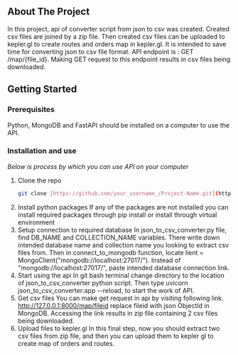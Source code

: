 
  
<!-- ABOUT THE PROJECT -->
## About The Project


In this project, api of converter script from json to csv was created. Created csv files are joined by a zip file. Then created csv files can be uploaded to kepler.gl to create routes and orders map in kepler.gl. It is intended to save time for converting json to csv file format.
API endpoint is : GET /map/{file_id}. Making GET request to this endpoint results in csv files being downloaded.





<!-- GETTING STARTED -->
## Getting Started


### Prerequisites

Python, MongoDB and FastAPI should be installed on a computer to use the API.

### Installation and use

_Below is process by which you can use API on your computer_

1. Clone the repo
   ```sh
   git clone [https://github.com/your_username_/Project-Name.git](https://github.com/torinori/routes_viewer_by_kepler.git](https://github.com/torinori/routes_viewer_by_kepler.git)
   ```
2. Install python packages
   If any of the packages are not installed you can install required packages through pip install or install through virtual environment
3. Setup connection to required database
   In json_to_csv_converter.py file, find DB_NAME and COLLECTION_NAME variables. There write down intended database name and collection name you looking to extract csv files from. Then in connect_to_mongodb function, locate lient = MongoClient("mongodb://localhost:27017/"). Instead of "mongodb://localhost:27017/", paste intended database connection link.
4. Start using the api
   In git bash terminal change directory to the location of json_to_csv_converter python script. Then type uvicorn json_to_csv_converter:app --reload, to start the work of API.
5. Get csv files
   You can make get request in api by visiting following link. http://127.0.0.1:8000/map/fileid replace fileid with json ObjectId in MongoDB. Accessing the link results in zip file containing 2 csv files being downloaded.
6. Upload files to kepler.gl
   In this final step, now you should extract two csv files from zip file, and then you can upload them to kepler gl to create map of orders and routes.
